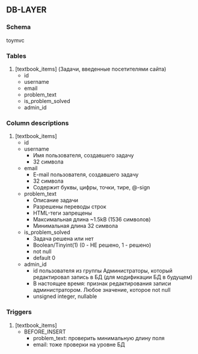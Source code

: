 ## DB-LAYER

### Schema
toymvc

               
### Tables
1. [textbook_items] (Задачи, введенные посетителями сайта)
   - id
   - username
   - email
   - problem_text
   - is\_problem\_solved
   - admin_id

### Column descriptions
1. [textbook_items]
   - id
   - username
      - Имя пользователя, создавшего задачу
      - 32 символа
   - email
      - E-mail пользователя, создавшего задачу
      - 32 символа
      - Содержит буквы, цифры, точки, тире, @-sign
   - problem_text
      - Описание задачи
      - Разрешены переводы строк
      - HTML-теги запрещены
      - Максимальная длина ~1.5kB (1536 символов)
      - Минимальная длина 32 символа
   - is\_problem\_solved
      - Задача решена или нет
      - Boolean/Tinyint(1) (0 - НЕ решено, 1 - решено)
      - not null
      - default 0
   - admin_id
      - id пользователя из группы Администраторы, который редактировал 
      запись в БД (для модификации БД в будущем)
      - В настоящее время: признак редактирования записи администратором. 
      Любое значение, которое not null
      - unsigned integer, nullable 

### Triggers
1. [textbook_items]
   - BEFORE_INSERT
      - problem_text: проверить минимальную длину поля 
      - email: тоже проверки на уровне БД

<!--
### Tables and column types
1. [textbook_items] / [problems]
   - id
   - 
-->






